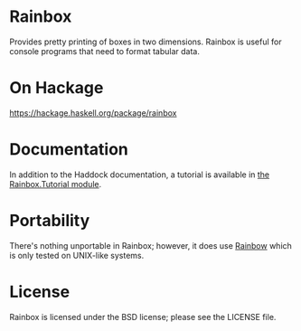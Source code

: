 Rainbox
=======

Provides pretty printing of boxes in two dimensions.  Rainbox is
useful for console programs that need to format tabular data.

On Hackage
==========

https://hackage.haskell.org/package/rainbox

Documentation
=============

In addition to the Haddock documentation, a tutorial is available in
[the Rainbox.Tutorial module](lib/Rainbox/Tutorial.hs).

Portability
===========

There's nothing unportable in Rainbox; however, it does use
[Rainbow](http://hackage.haskell.org/package/rainbow) which is only
tested on UNIX-like systems.

License
=======

Rainbox is licensed under the BSD license; please see the LICENSE
file.
